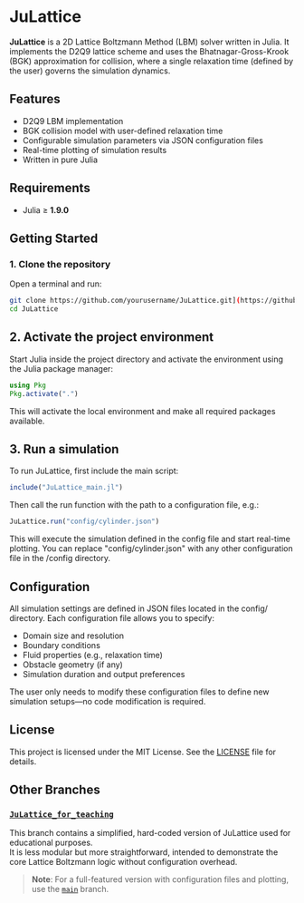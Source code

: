 # JuLattice

**JuLattice** is a 2D Lattice Boltzmann Method (LBM) solver written in Julia. It implements the D2Q9 lattice scheme and uses the Bhatnagar-Gross-Krook (BGK) approximation for collision, where a single relaxation time (defined by the user) governs the simulation dynamics.

## Features

- D2Q9 LBM implementation
- BGK collision model with user-defined relaxation time
- Configurable simulation parameters via JSON configuration files
- Real-time plotting of simulation results
- Written in pure Julia

## Requirements

- Julia ≥ **1.9.0**

## Getting Started

### 1. Clone the repository

Open a terminal and run:

```bash
git clone https://github.com/yourusername/JuLattice.git](https://github.com/DomowojS/JuLattice.git
cd JuLattice
```
## 2. Activate the project environment
Start Julia inside the project directory and activate the environment using the Julia package manager:
```julia
using Pkg
Pkg.activate(".")
```
This will activate the local environment and make all required packages available.

## 3. Run a simulation
To run JuLattice, first include the main script:
```julia
include("JuLattice_main.jl")
```
Then call the run function with the path to a configuration file, e.g.:
```julia
JuLattice.run("config/cylinder.json")
```
This will execute the simulation defined in the config file and start real-time plotting.
You can replace "config/cylinder.json" with any other configuration file in the /config directory.

## Configuration
All simulation settings are defined in JSON files located in the config/ directory. Each configuration file allows you to specify:

- Domain size and resolution
- Boundary conditions
- Fluid properties (e.g., relaxation time)
- Obstacle geometry (if any)
- Simulation duration and output preferences

The user only needs to modify these configuration files to define new simulation setups—no code modification is required.

## License
This project is licensed under the MIT License. See the [LICENSE](LICENSE) file for details.

## Other Branches
### [`JuLattice_for_teaching`](https://github.com/DomowojS/JuLattice/tree/JuLattice_for_teaching)

This branch contains a simplified, hard-coded version of JuLattice used for educational purposes.  
It is less modular but more straightforward, intended to demonstrate the core Lattice Boltzmann logic without configuration overhead.

> **Note**: For a full-featured version with configuration files and plotting, use the [`main`](https://github.com/DomowojS/JuLattice/tree/main) branch.
